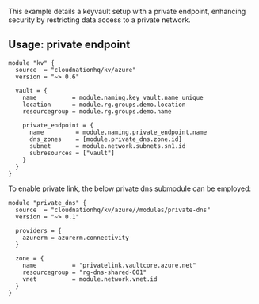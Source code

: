 This example details a keyvault setup with a private endpoint, enhancing security by restricting data access to a private network.

## Usage: private endpoint

```hcl
module "kv" {
  source  = "cloudnationhq/kv/azure"
  version = "~> 0.6"

  vault = {
    name          = module.naming.key_vault.name_unique
    location      = module.rg.groups.demo.location
    resourcegroup = module.rg.groups.demo.name

    private_endpoint = {
      name         = module.naming.private_endpoint.name
      dns_zones    = [module.private_dns.zone.id]
      subnet       = module.network.subnets.sn1.id
      subresources = ["vault"]
    }
  }
}
```

To enable private link, the below private dns submodule can be employed:

```hcl
module "private_dns" {
  source  = "cloudnationhq/kv/azure//modules/private-dns"
  version = "~> 0.1"

  providers = {
    azurerm = azurerm.connectivity
  }

  zone = {
    name          = "privatelink.vaultcore.azure.net"
    resourcegroup = "rg-dns-shared-001"
    vnet          = module.network.vnet.id
  }
}
```
